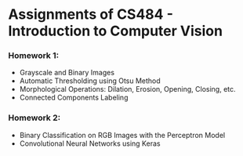 # Assignments of CS484 - Introduction to Computer Vision

### Homework 1: 
- Grayscale and Binary Images 
- Automatic Thresholding using Otsu Method
- Morphological Operations: Dilation, Erosion, Opening, Closing, etc.
- Connected Components Labeling

### Homework 2: 
- Binary Classification on RGB Images with the Perceptron Model
- Convolutional Neural Networks using Keras
